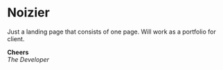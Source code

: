 # Noizier
Just a landing page that consists of one page. Will work as a portfolio for client. 

**Cheers**  
*The Developer*
